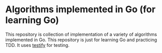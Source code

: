 # Algorithms implemented in Go (for learning Go)
This repository is collection of implementation of a variety of algorithms implemented in Go. This repository is just 
for learning Go and practicing TDD. It uses [testify](https://github.com/stretchr/testify) for testing.
